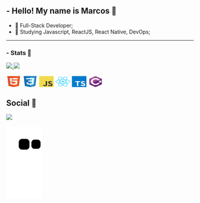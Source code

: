 ## - Hello! My name is Marcos 👋

- 🔭 Full-Stack Developer;
- 🌱 Studying Javascript, ReactJS, React Native, DevOps;
-----------------------------------------

### - Stats 🎲
<div>
  <a href="https://github.com/1Mack" >
  <img height="150em" src="https://github-readme-stats.vercel.app/api?username=1Mack&show_icons=true&theme=dark" />
  <img wi height="150em" src="https://github-readme-stats.vercel.app/api/top-langs/?username=1Mack&layout=compact&langs_count=16&theme=dark" />
  </a>
</div>
<div style="display: inline_block"><br>
  <img align="center" alt="1Mack-HTML" height="30" width="40" src="https://raw.githubusercontent.com/devicons/devicon/master/icons/html5/html5-original.svg" />
  <img align="center" alt="1Mack-CSS" height="30" width="40" src="https://raw.githubusercontent.com/devicons/devicon/master/icons/css3/css3-original.svg" />
  <img align="center" alt="1Mack-JS" height="30" width="40" src="https://raw.githubusercontent.com/devicons/devicon/master/icons/javascript/javascript-original.svg" />
  <img align="center" alt="1Mack-React" height="30" width="40" src="https://raw.githubusercontent.com/devicons/devicon/master/icons/react/react-original.svg" />
  <img align="center" alt="1Mack-TS" height="30" width="40" src="https://raw.githubusercontent.com/devicons/devicon/master/icons/typescript/typescript-original.svg" />
  <img align="center" alt="1Mack-C#" height="30" width="40" src="https://raw.githubusercontent.com/devicons/devicon/master/icons/csharp/csharp-original.svg" />
</div>

## Social 👤
<div>
  <a href="https://www.linkedin.com/in/marcosvinicius15/" target="_blank"><img src="https://img.shields.io/badge/LinkedIn-0077B5?style=for-the-badge&logo=linkedin&logoColor=white" target="_blank"></a>
</div>

![snake animation](https://github.com/1Mack/1Mack/blob/output/github-contribution-grid-snake.svg)



